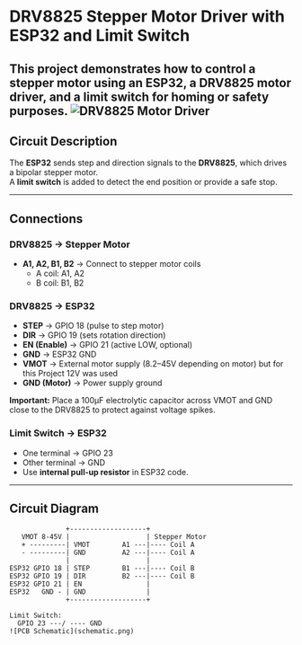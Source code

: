 # DRV8825 Stepper Motor Driver with ESP32 and Limit Switch

This project demonstrates how to control a stepper motor using an **ESP32**, a **DRV8825 motor driver**, and a **limit switch** for homing or safety purposes. 
![DRV8825 Motor Driver](DRV8825.jpeg)
---

## Circuit Description

The **ESP32** sends step and direction signals to the **DRV8825**, which drives a bipolar stepper motor.  
A **limit switch** is added to detect the end position or provide a safe stop.

---

## Connections

### DRV8825 → Stepper Motor
- **A1, A2, B1, B2** → Connect to stepper motor coils  
  - A coil: A1, A2  
  - B coil: B1, B2  

### DRV8825 → ESP32
- **STEP** → GPIO 18 (pulse to step motor)  
- **DIR** → GPIO 19 (sets rotation direction)  
- **EN (Enable)** → GPIO 21 (active LOW, optional)  
- **GND** → ESP32 GND  
- **VMOT** → External motor supply (8.2–45V depending on motor) but for this Project 12V was used
- **GND (Motor)** → Power supply ground  

**Important:** Place a 100µF electrolytic capacitor across VMOT and GND close to the DRV8825 to protect against voltage spikes.  

### Limit Switch → ESP32
- One terminal → GPIO 23  
- Other terminal → GND  
- Use **internal pull-up resistor** in ESP32 code.  

---

## Circuit Diagram

```plaintext
              +-------------------+
   VMOT 8-45V |                   | Stepper Motor
   + ---------| VMOT        A1 ---|---- Coil A
   - ---------| GND         A2 ---|---- Coil A
              |                   |
ESP32 GPIO 18 | STEP        B1 ---|---- Coil B
ESP32 GPIO 19 | DIR         B2 ---|---- Coil B
ESP32 GPIO 21 | EN                |
ESP32   GND - | GND               |
              +-------------------+

Limit Switch:
  GPIO 23 ---/ ---- GND
![PCB Schematic](schematic.png) 
